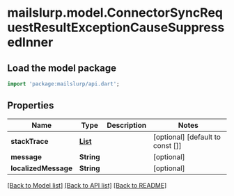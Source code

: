 # mailslurp.model.ConnectorSyncRequestResultExceptionCauseSuppressedInner

## Load the model package
```dart
import 'package:mailslurp/api.dart';
```

## Properties
Name | Type | Description | Notes
------------ | ------------- | ------------- | -------------
**stackTrace** | [**List<ConnectorSyncRequestResultExceptionCauseStackTraceInner>**](ConnectorSyncRequestResultExceptionCauseStackTraceInner) |  | [optional] [default to const []]
**message** | **String** |  | [optional] 
**localizedMessage** | **String** |  | [optional] 

[[Back to Model list]](../README#documentation-for-models) [[Back to API list]](../README#documentation-for-api-endpoints) [[Back to README]](../README)


